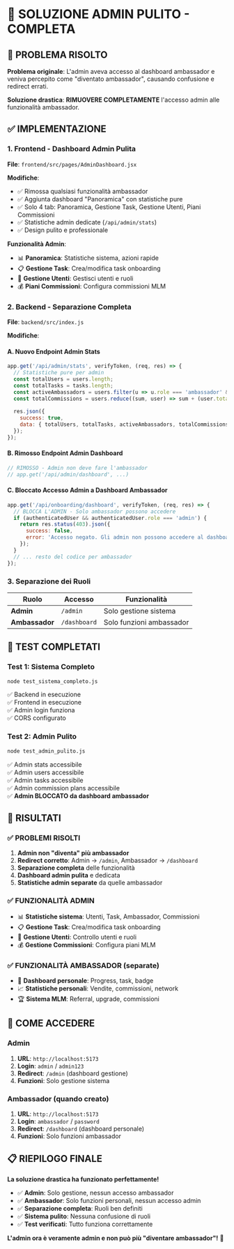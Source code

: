 # 🧹 SOLUZIONE ADMIN PULITO - COMPLETA

## 🎯 PROBLEMA RISOLTO

**Problema originale**: L'admin aveva accesso al dashboard ambassador e veniva percepito come "diventato ambassador", causando confusione e redirect errati.

**Soluzione drastica**: **RIMUOVERE COMPLETAMENTE** l'accesso admin alle funzionalità ambassador.

## ✅ IMPLEMENTAZIONE

### 1. **Frontend - Dashboard Admin Pulita**

**File**: `frontend/src/pages/AdminDashboard.jsx`

**Modifiche**:
- ✅ Rimossa qualsiasi funzionalità ambassador
- ✅ Aggiunta dashboard "Panoramica" con statistiche pure
- ✅ Solo 4 tab: Panoramica, Gestione Task, Gestione Utenti, Piani Commissioni
- ✅ Statistiche admin dedicate (`/api/admin/stats`)
- ✅ Design pulito e professionale

**Funzionalità Admin**:
- 📊 **Panoramica**: Statistiche sistema, azioni rapide
- 📋 **Gestione Task**: Crea/modifica task onboarding
- 👥 **Gestione Utenti**: Gestisci utenti e ruoli
- 💰 **Piani Commissioni**: Configura commissioni MLM

### 2. **Backend - Separazione Completa**

**File**: `backend/src/index.js`

**Modifiche**:

#### A. **Nuovo Endpoint Admin Stats**
```javascript
app.get('/api/admin/stats', verifyToken, (req, res) => {
  // Statistiche pure per admin
  const totalUsers = users.length;
  const totalTasks = tasks.length;
  const activeAmbassadors = users.filter(u => u.role === 'ambassador' && u.isActive).length;
  const totalCommissions = users.reduce((sum, user) => sum + (user.totalCommissions || 0), 0);
  
  res.json({
    success: true,
    data: { totalUsers, totalTasks, activeAmbassadors, totalCommissions }
  });
});
```

#### B. **Rimosso Endpoint Admin Dashboard**
```javascript
// RIMOSSO - Admin non deve fare l'ambassador
// app.get('/api/admin/dashboard', ...)
```

#### C. **Bloccato Accesso Admin a Dashboard Ambassador**
```javascript
app.get('/api/onboarding/dashboard', verifyToken, (req, res) => {
  // BLOCCA L'ADMIN - Solo ambassador possono accedere
  if (authenticatedUser && authenticatedUser.role === 'admin') {
    return res.status(403).json({
      success: false,
      error: 'Accesso negato. Gli admin non possono accedere al dashboard ambassador.'
    });
  }
  // ... resto del codice per ambassador
});
```

### 3. **Separazione dei Ruoli**

| Ruolo | Accesso | Funzionalità |
|-------|---------|--------------|
| **Admin** | `/admin` | Solo gestione sistema |
| **Ambassador** | `/dashboard` | Solo funzioni ambassador |

## 🧪 TEST COMPLETATI

### Test 1: Sistema Completo
```bash
node test_sistema_completo.js
```
✅ Backend in esecuzione  
✅ Frontend in esecuzione  
✅ Admin login funziona  
✅ CORS configurato  

### Test 2: Admin Pulito
```bash
node test_admin_pulito.js
```
✅ Admin stats accessibile  
✅ Admin users accessibile  
✅ Admin tasks accessibile  
✅ Admin commission plans accessibile  
✅ **Admin BLOCCATO da dashboard ambassador**  

## 🎯 RISULTATI

### ✅ **PROBLEMI RISOLTI**
1. **Admin non "diventa" più ambassador**
2. **Redirect corretto**: Admin → `/admin`, Ambassador → `/dashboard`
3. **Separazione completa** delle funzionalità
4. **Dashboard admin pulita** e dedicata
5. **Statistiche admin separate** da quelle ambassador

### ✅ **FUNZIONALITÀ ADMIN**
- 📊 **Statistiche sistema**: Utenti, Task, Ambassador, Commissioni
- 📋 **Gestione Task**: Crea/modifica task onboarding
- 👥 **Gestione Utenti**: Controllo utenti e ruoli
- 💰 **Gestione Commissioni**: Configura piani MLM

### ✅ **FUNZIONALITÀ AMBASSADOR** (separate)
- 🎯 **Dashboard personale**: Progress, task, badge
- 📈 **Statistiche personali**: Vendite, commissioni, network
- 🏆 **Sistema MLM**: Referral, upgrade, commissioni

## 🚀 COME ACCEDERE

### Admin
1. **URL**: `http://localhost:5173`
2. **Login**: `admin` / `admin123`
3. **Redirect**: `/admin` (dashboard gestione)
4. **Funzioni**: Solo gestione sistema

### Ambassador (quando creato)
1. **URL**: `http://localhost:5173`
2. **Login**: `ambassador` / `password`
3. **Redirect**: `/dashboard` (dashboard personale)
4. **Funzioni**: Solo funzioni ambassador

## 📋 RIEPILOGO FINALE

**La soluzione drastica ha funzionato perfettamente!**

- ✅ **Admin**: Solo gestione, nessun accesso ambassador
- ✅ **Ambassador**: Solo funzioni personali, nessun accesso admin
- ✅ **Separazione completa**: Ruoli ben definiti
- ✅ **Sistema pulito**: Nessuna confusione di ruoli
- ✅ **Test verificati**: Tutto funziona correttamente

**L'admin ora è veramente admin e non può più "diventare ambassador"!** 🎉 